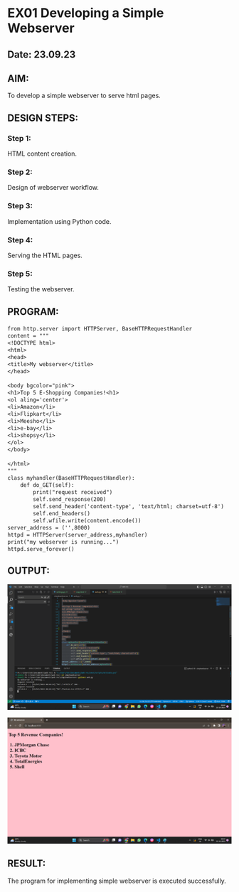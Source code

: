 # EX01 Developing a Simple Webserver
## Date: 23.09.23

## AIM:
To develop a simple webserver to serve html pages.

## DESIGN STEPS:
### Step 1: 
HTML content creation.

### Step 2:
Design of webserver workflow.

### Step 3:
Implementation using Python code.

### Step 4:
Serving the HTML pages.

### Step 5:
Testing the webserver.


## PROGRAM:
```
from http.server import HTTPServer, BaseHTTPRequestHandler
content = """
<!DOCTYPE html>
<html>
<head>
<title>My webserver</title>
</head>

<body bgcolor="pink">
<h1>Top 5 E-Shopping Companies!<h1>
<ol aling='center'>
<li>Amazon</li>
<li>Flipkart</li>
<li>Meesho</li>
<li>e-bay</li>
<li>shopsy</li>
</ol>
</body>

</html>
"""
class myhandler(BaseHTTPRequestHandler):
    def do_GET(self):
        print("request received")
        self.send_response(200)
        self.send_header('content-type', 'text/html; charset=utf-8')
        self.end_headers()
        self.wfile.write(content.encode())
server_address = ('',8000)
httpd = HTTPServer(server_address,myhandler)
print("my webserver is running...")
httpd.serve_forever()
```
## OUTPUT:
![image](Screenshot%20(105).png)

![image](Screenshot%20(106).png)

## RESULT:
The program for implementing simple webserver is executed successfully.
